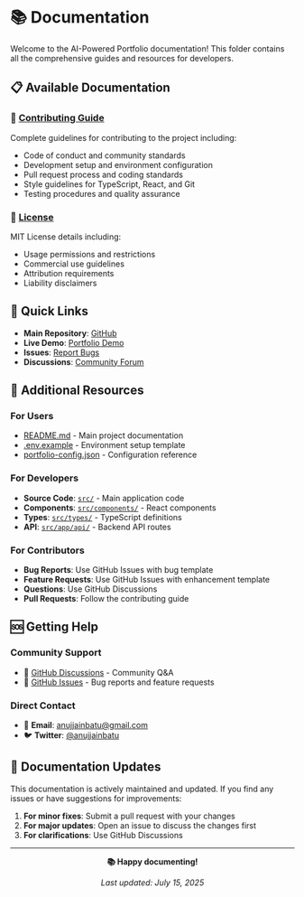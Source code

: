 # 📚 Documentation

Welcome to the AI-Powered Portfolio documentation! This folder contains all the comprehensive guides and resources for developers.

## 📋 Available Documentation

### 🤝 [Contributing Guide](CONTRIBUTING.md)
Complete guidelines for contributing to the project including:
- Code of conduct and community standards
- Development setup and environment configuration
- Pull request process and coding standards
- Style guidelines for TypeScript, React, and Git
- Testing procedures and quality assurance

### 📄 [License](LICENSE)
MIT License details including:
- Usage permissions and restrictions
- Commercial use guidelines
- Attribution requirements
- Liability disclaimers

## 🚀 Quick Links

- **Main Repository**: [GitHub](https://github.com/anujjainbatu/portfolio)
- **Live Demo**: [Portfolio Demo](https://portfolio.anujjainbatu.tech/)
- **Issues**: [Report Bugs](https://github.com/anujjainbatu/portfolio/issues)
- **Discussions**: [Community Forum](https://github.com/anujjainbatu/portfolio/discussions)

## 📖 Additional Resources

### For Users
- [README.md](../README.md) - Main project documentation
- [.env.example](../.env.example) - Environment setup template
- [portfolio-config.json](../portfolio-config.json) - Configuration reference

### For Developers
- **Source Code**: [`src/`](../src/) - Main application code
- **Components**: [`src/components/`](../src/components/) - React components
- **Types**: [`src/types/`](../src/types/) - TypeScript definitions
- **API**: [`src/app/api/`](../src/app/api/) - Backend API routes

### For Contributors
- **Bug Reports**: Use GitHub Issues with bug template
- **Feature Requests**: Use GitHub Issues with enhancement template
- **Questions**: Use GitHub Discussions
- **Pull Requests**: Follow the contributing guide

## 🆘 Getting Help

### Community Support
- 💬 [GitHub Discussions](https://github.com/anujjainbatu/portfolio/discussions) - Community Q&A
- 🐛 [GitHub Issues](https://github.com/anujjainbatu/portfolio/issues) - Bug reports and feature requests

### Direct Contact
- 📧 **Email**: anujjainbatu@gmail.com
- 🐦 **Twitter**: [@anujjainbatu](https://twitter.com/anujjainbatu)

## 🔄 Documentation Updates

This documentation is actively maintained and updated. If you find any issues or have suggestions for improvements:

1. **For minor fixes**: Submit a pull request with your changes
2. **For major updates**: Open an issue to discuss the changes first
3. **For clarifications**: Use GitHub Discussions

---

<div align="center">

**📚 Happy documenting!**

*Last updated: July 15, 2025*

</div>
